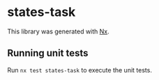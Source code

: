 # states-task

This library was generated with [Nx](https://nx.dev).

## Running unit tests

Run `nx test states-task` to execute the unit tests.
